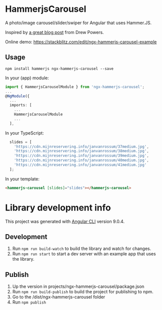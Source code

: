 # HammerjsCarousel

A photo/image carousel/slider/swiper for Angular that uses Hammer.JS.

Inspired by [a great blog post](https://blog.envylabs.com/build-your-own-touch-slider-with-hammerjs-af99665d2869) from Drew Powers.

Online demo: https://stackblitz.com/edit/ngx-hammerjs-carousel-example

## Usage

`npm install hammerjs ngx-hammerjs-carousel --save`

In your (app) module:
```typescript
import { HammerjsCarouselModule } from 'ngx-hammerjs-carousel';
...
@NgModule({
  ...
  imports: [
    ...
    HammerjsCarouselModule
    ...
  ],
```

In your TypeScript:
```typescript
  slides = [
    'https://cdn.mijnreservering.info/janvanrossum/37medium.jpg',
    'https://cdn.mijnreservering.info/janvanrossum/38medium.jpg',
    'https://cdn.mijnreservering.info/janvanrossum/39medium.jpg',
    'https://cdn.mijnreservering.info/janvanrossum/40medium.jpg',
    'https://cdn.mijnreservering.info/janvanrossum/41medium.jpg'
  ];
```

In your template:
```html
<hammerjs-carousel [slides]="slides"></hammerjs-carousel>
```

# Library development info

This project was generated with [Angular CLI](https://github.com/angular/angular-cli) version 9.0.4.

## Development

1. Run `npm run build-watch` to build the library and watch for changes.
2. Run `npm run start` to start a dev server with an example app that uses the library.

## Publish

1. Up the version in projects/ngx-hammerjs-carousel/package.json
2. Run `npm run build-publish` to build the project for publishing to npm.
3. Go to the /dist/ngx-hammerjs-carousel folder
4. Run `npm publish`
